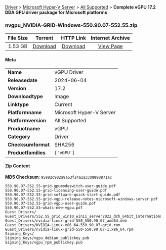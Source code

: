 
[Driver](/README.md)  >  [Microsoft Hyper-V Server](/index/Driver/Microsoft_Hyper-V_Server.md)  >  [All Supported](/index/Driver/Microsoft_Hyper-V_Server/All_Supported.md)  >  **Complete vGPU 17.2 DDA GPU driver package for Microsoft platforms**


### nvgpu_NVIDIA-GRID-Windows-550.90.07-552.55.zip

| **File Size** | **Torrent**  | **HTTP Link** | **Internet Archive** |
|:-------------:|:------------:|:-------------:|:--------------------:|
| 1.53 GB |  [Download](https://archive.org/download/nvgpu_NVIDIA-GRID-Windows-550.90.07-552.55.zip/nvgpu_NVIDIA-GRID-Windows-550.90.07-552.55.zip_archive.torrent)       | [Download](https://archive.org/compress/nvgpu_NVIDIA-GRID-Windows-550.90.07-552.55.zip) | [View Page](https://archive.org/details/nvgpu_NVIDIA-GRID-Windows-550.90.07-552.55.zip)       |

#### Meta

<table>
<tr><td><strong>Name</strong></td><td>vGPU Driver</td></tr>
<tr><td><strong>Releasedate</strong></td><td>2024-06-04</td></tr>
<tr><td><strong>Version</strong></td><td>17.2</td></tr>
<tr><td><strong>Downloadtype</strong></td><td>Image</td></tr>
<tr><td><strong>Linktype</strong></td><td>Current</td></tr>
<tr><td><strong>Platformname</strong></td><td>Microsoft Hyper-V Server</td></tr>
<tr><td><strong>Platformversion</strong></td><td>All Supported</td></tr>
<tr><td><strong>Productname</strong></td><td>vGPU</td></tr>
<tr><td><strong>Category</strong></td><td>Driver</td></tr>
<tr><td><strong>Checksumformat</strong></td><td>SHA256</td></tr>
<tr><td><strong>Productfamilies</strong></td><td><code>['vGPU']</code></td></tr>
</table>

#### Zip Content

**MD5 Checksum**: `95992c902a9a53f24a1a3300890871ac`

```text
550.90.07-552.55-grid-gpumodeswitch-user-guide.pdf
550.90.07-552.55-grid-licensing-user-guide.pdf
550.90.07-552.55-grid-software-quick-start-guide.pdf
550.90.07-552.55-grid-vgpu-release-notes-microsoft-windows-server.pdf
550.90.07-552.55-grid-vgpu-user-guide.pdf
550.90.07-552.55-whats-new-vgpu.pdf
Guest_Drivers/
Guest_Drivers/552.55_grid_win10_win11_server2022_dch_64bit_international.exe
Guest_Drivers/nvidia-linux-grid-550_550.90.07_amd64.deb
Guest_Drivers/NVIDIA-Linux-x86_64-550.90.07-grid.run
Guest_Drivers/nvidia-linux-grid-550-550.90.07-1.x86_64.rpm
Signing_Keys/
Signing_Keys/vgpu_debian_publickey.pub
Signing_Keys/vgpu_rpm_publickey.pub
```